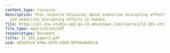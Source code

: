```yaml
---
content_type: resource
description: This resource discusses about endocrine disrupting effects in non-humans,
  and endocrine disrupting effects in humans.
file: https://ol-ocw-studio-app-qa.s3.amazonaws.com/courses/12-103-strange-bedfellows-science-and-environmental-policy-fall-2005/a02e55c9df0ad3fbd38900f68a9db5cb_12_103_paper2.pdf
file_type: application/pdf
resourcetype: Document
title: 12_103_paper2.pdf
uid: a02e55c9-df0a-d3fb-d389-00f68a9db5cb
---
```


